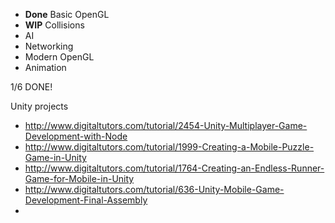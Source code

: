 * __Done__ Basic OpenGL
* __WIP__ Collisions
* AI
* Networking
* Modern OpenGL
* Animation

1/6 DONE!

Unity projects

* http://www.digitaltutors.com/tutorial/2454-Unity-Multiplayer-Game-Development-with-Node
* http://www.digitaltutors.com/tutorial/1999-Creating-a-Mobile-Puzzle-Game-in-Unity
* http://www.digitaltutors.com/tutorial/1764-Creating-an-Endless-Runner-Game-for-Mobile-in-Unity
* http://www.digitaltutors.com/tutorial/636-Unity-Mobile-Game-Development-Final-Assembly
* 